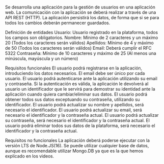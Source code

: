 Se desarrolla una aplicación para la gestión de usuarios en una aplicación web.
La comunicación con la aplicación se deberá realizar a través de una API REST (HTTP). La aplicación persistirá los datos, de forma que si se para todos los cambios deberán permanecer guardados.


Definición de entidades
  Usuario: Usuario registrado en la plataforma, todos los campos son obligatorios.
  Nombre: Mínimo de 2 caracteres y un máximo 20 (Todos los caracteres serán válidos)
  Apellidos: Mínimo de 4 y máximo de 50 (Todos los caracteres serán válidos)
  Email: Deberá cumplir el RFC 5322
  Contraseña: Mínimo de 10 caracteres y máximo de 25 (Al menos una minúscula, mayúscula y un número)

Requisitos funcionales
  El usuario podrá registrarse en la aplicación, introduciendo los datos necesarios.
  El email debe ser único por cada usuario.
  El usuario podrá autenticarse ante la aplicación utilizando su email y contraseña.
  Si la autenticación es válida, la aplicación le devolverá al usuario un identificador que le servirá para demostrar su identidad ante la aplicación cuando quiera cambiar/eliminar sus datos.
  El usuario podrá obtener todos sus datos exceptuando su contraseña, utilizando su identificador.
  El usuario podrá actualizar su nombre y apellidos, será necesario el identificador.
  El usuario podrá actualizar su email, será necesario el identificador y la contraseña actual.
  El usuario podrá actualizar su contraseña, será necesario el identificador y la contraseña actual.
  El usuario podrá eliminar todos sus datos de la plataforma, será necesario el identificador y la contraseña actual.

Requisitos no funcionales
  La aplicación deberá poderse ejecutar con la versión LTS de Node.JS(16).
  Se puede utilizar cualquier base de datos, aunque es recomendable utilizar Mongo.DB ya que es la que hemos explicado en los videos.
